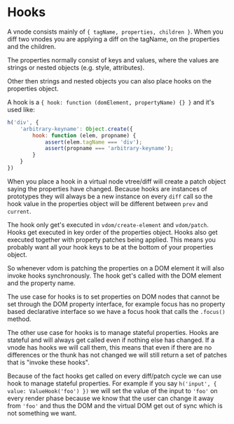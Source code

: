 # Hooks

A vnode consists mainly of `{ tagName, properties, children }`. When you diff two vnodes you are applying a diff on the tagName, on the properties and the children.

The properties normally consist of keys and values, where the values are strings or nested objects (e.g. style, attributes).

Other then strings and nested objects you can also place hooks on the properties object.

A hook is a `{ hook: function (domElement, propertyName) {} }` and it's used like:

```js
h('div', {
    'arbitrary-keyname': Object.create({
        hook: function (elem, propname) {
            assert(elem.tagName === 'div');
            assert(propname === 'arbitrary-keyname');
        }
    }
})
```

When you place a hook in a virtual node vtree/diff will create a patch object saying the properties have changed. Because hooks are instances of prototypes they will always be a new instance on every `diff` call so the hook value in the properties object will be different between `prev` and `current`.

The hook only get's executed in `vdom/create-element` and `vdom/patch`. Hooks get executed in key order of the properties object. Hooks also get executed together with property patches being applied. This means you probably want all your hook keys to be at the bottom of your properties object.

So whenever vdom is patching the properties on a DOM element it will also invoke hooks synchronously. The hook get's called with the DOM element and the property name.

The use case for hooks is to set properties on DOM nodes that cannot be set through the DOM property interface, for example focus has no property based declarative interface so we have a focus hook that calls the `.focus()` method.

The other use case for hooks is to manage stateful properties. Hooks are stateful and will always get called even if nothing else has changed. If a vnode has hooks we will call them, this means that even if there are no differences or the thunk has not changed we will still return a set of patches that is "invoke these hooks".

Because of the fact hooks get called on every diff/patch cycle we can use hook to manage stateful properties. For example if you say `h('input', { value: ValueHook('foo') })` we will set the value of the input to `'foo'` on every render phase because we know that the user can change it away from `'foo'` and thus the DOM and the virtual DOM get out of sync which is not something we want.
